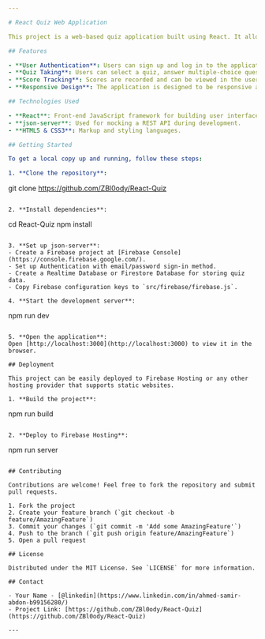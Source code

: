 ```yaml
---

# React Quiz Web Application

This project is a web-based quiz application built using React. It allows users to take quizzes on various topics and provides immediate feedback on their answers.

## Features

- **User Authentication**: Users can sign up and log in to the application.
- **Quiz Taking**: Users can select a quiz, answer multiple-choice questions, and see their score upon completion.
- **Score Tracking**: Scores are recorded and can be viewed in the user's profile.
- **Responsive Design**: The application is designed to be responsive and work well on both desktop and mobile devices.

## Technologies Used

- **React**: Front-end JavaScript framework for building user interfaces.
- **json-server**: Used for mocking a REST API during development.
- **HTML5 & CSS3**: Markup and styling languages.

## Getting Started

To get a local copy up and running, follow these steps:

1. **Clone the repository**:
   ```
   git clone https://github.com/ZBl0ody/React-Quiz
   ```

2. **Install dependencies**:
   ```
   cd React-Quiz
   npm install
   ```

3. **Set up json-server**:
   - Create a Firebase project at [Firebase Console](https://console.firebase.google.com/).
   - Set up Authentication with email/password sign-in method.
   - Create a Realtime Database or Firestore Database for storing quiz data.
   - Copy Firebase configuration keys to `src/firebase/firebase.js`.

4. **Start the development server**:
   ```
   npm run dev
   ```

5. **Open the application**:
   Open [http://localhost:3000](http://localhost:3000) to view it in the browser.

## Deployment

This project can be easily deployed to Firebase Hosting or any other hosting provider that supports static websites.

1. **Build the project**:
   ```
   npm run build
   ```

2. **Deploy to Firebase Hosting**:
   ```
   npm run server
   ```

## Contributing

Contributions are welcome! Feel free to fork the repository and submit pull requests.

1. Fork the project
2. Create your feature branch (`git checkout -b feature/AmazingFeature`)
3. Commit your changes (`git commit -m 'Add some AmazingFeature'`)
4. Push to the branch (`git push origin feature/AmazingFeature`)
5. Open a pull request

## License

Distributed under the MIT License. See `LICENSE` for more information.

## Contact

- Your Name - [@linkedin](https://www.linkedin.com/in/ahmed-samir-abdon-b99156280/)
- Project Link: [https://github.com/ZBl0ody/React-Quiz](https://github.com/ZBl0ody/React-Quiz)

---
```


